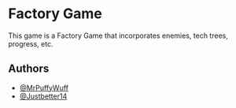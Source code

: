 # Factory Game

This game is a Factory Game that incorporates enemies, tech trees, progress, etc.

## Authors

- [@MrPuffyWuff](https://github.com/MrPuffyWuff)
- [@Justbetter14](https://www.github.com/Justbetter14)
